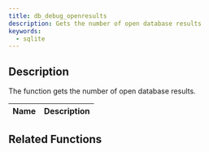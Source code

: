 ```yaml
---
title: db_debug_openresults
description: Gets the number of open database results
keywords:
  - sqlite
---
```


<LowercaseNote />

## Description

The function gets the number of open database results.

| Name | Description |
| ---- | ----------- |


## Related Functions
